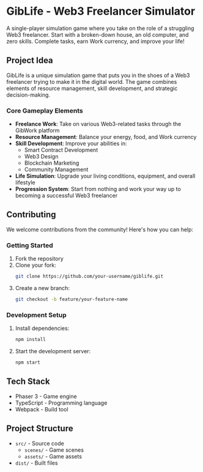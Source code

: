 # GibLife - Web3 Freelancer Simulator

A single-player simulation game where you take on the role of a struggling Web3 freelancer. Start with a broken-down house, an old computer, and zero skills. Complete tasks, earn Work currency, and improve your life!

## Project Idea

GibLife is a unique simulation game that puts you in the shoes of a Web3 freelancer trying to make it in the digital world. The game combines elements of resource management, skill development, and strategic decision-making.

### Core Gameplay Elements

- **Freelance Work**: Take on various Web3-related tasks through the GibWork platform
- **Resource Management**: Balance your energy, food, and Work currency
- **Skill Development**: Improve your abilities in:
  - Smart Contract Development
  - Web3 Design
  - Blockchain Marketing
  - Community Management
- **Life Simulation**: Upgrade your living conditions, equipment, and overall lifestyle
- **Progression System**: Start from nothing and work your way up to becoming a successful Web3 freelancer

## Contributing

We welcome contributions from the community! Here's how you can help:

### Getting Started

1. Fork the repository
2. Clone your fork:
   ```bash
   git clone https://github.com/your-username/giblife.git
   ```
3. Create a new branch:
   ```bash
   git checkout -b feature/your-feature-name
   ```

### Development Setup

1. Install dependencies:

   ```bash
   npm install
   ```

2. Start the development server:
   ```bash
   npm start
   ```

## Tech Stack

- Phaser 3 - Game engine
- TypeScript - Programming language
- Webpack - Build tool

## Project Structure

- `src/` - Source code
  - `scenes/` - Game scenes
  - `assets/` - Game assets
- `dist/` - Built files
